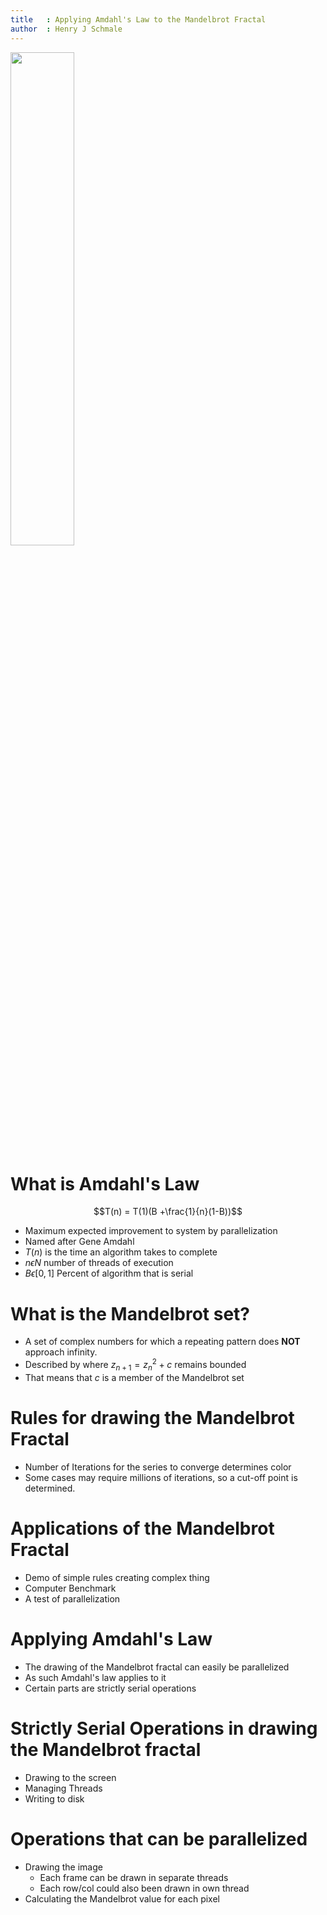 ```yaml
---
title   : Applying Amdahl's Law to the Mandelbrot Fractal
author  : Henry J Schmale
---
```


<img src="http://upload.wikimedia.org/wikipedia/commons/2/21/Mandel_zoom_00_mandelbrot_set.jpg" width="45%" style="margin:auto"/>

# What is Amdahl's Law
$$T(n) = T(1)(B +\frac{1}{n}(1-B))$$

* Maximum expected improvement to system by parallelization
* Named after Gene Amdahl
* $T(n)$ is the time an algorithm takes to complete
* $n \epsilon N$ number of threads of execution
* $B \epsilon [0,1]$ Percent of algorithm that is serial

# What is the Mandelbrot set?
* A set of complex numbers for which a repeating pattern does **NOT**
approach infinity.
* Described by where $z_{n+1} = z_{n}^2+c$ remains bounded
* That means that $c$ is a member of the Mandelbrot set

# Rules for drawing the Mandelbrot Fractal
* Number of Iterations for the series to converge determines color
* Some cases may require millions of iterations, so a cut-off point is
  determined.

# Applications of the Mandelbrot Fractal
* Demo of simple rules creating complex thing
* Computer Benchmark
* A test of parallelization

# Applying Amdahl's Law
* The drawing of the Mandelbrot fractal can easily be parallelized
* As such Amdahl's law applies to it
* Certain parts are strictly serial operations

# Strictly Serial Operations in drawing the Mandelbrot fractal
* Drawing to the screen
* Managing Threads
* Writing to disk

# Operations that can be parallelized
* Drawing the image
    * Each frame can be drawn in separate threads
    * Each row/col could also been drawn in own thread
* Calculating the Mandelbrot value for each pixel

